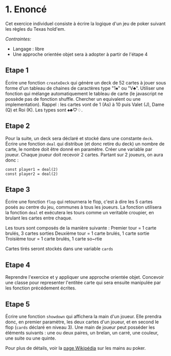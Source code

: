 # 1. Enoncé

Cet exercice individuel consiste à écrire la logique d'un jeu de poker suivant les règles du Texas hold'em.

*Contraintes:*

- Langage : libre
- Une approche orientée objet sera à adopter à partir de l'étape 4

## Etape 1

Écrire une fonction `createDeck` qui génère un deck de 52 cartes à jouer sous forme d'un tableau de chaines de caractères type "1♠︎" ou "V♣︎". Utiliser une fonction qui mélange automatiquement le tableau de carte (le javascript ne possède pas de fonction shuffle. Chercher un equivalent ou une implementation).
Rappel : les cartes vont de 1 (As) à 10 puis Valet (J), Dame (Q) et Roi (K). Les types sont ♠︎♣︎♡♢.

## Etape 2

Pour la suite, un deck sera déclaré et stocké dans une constante `deck`.
Écrire une fonction `deal` qui distribue (et donc retire du deck) un nombre de carte, le nombre doit être donné en paramètre.
Créer une variable par joueur. Chaque joueur doit recevoir 2 cartes.
Partant sur 2 joueurs, on aura donc :

```
const player1 = deal(2)
const player2 = deal(2)

```

## Etape 3

Écrire une fonction `flop` qui retournera le flop, c'est à dire les 5 cartes posés au centre du jeu, communes à tous les joueurs. La fonction utilisera la fonction `deal` et exécutera les tours comme un veritable croupier, en brulant les cartes entre chaque.

Les tours sont composés de la manière suivante :
Premier tour = 1 carte brulés, 3 cartes sorties
Deuxième tour = 1 carte brulés, 1 carte sortie
Troisième tour = 1 carte brulés, 1 carte so~rtie

Cartes tirés seront stockés dans une variable `cards`

## Etape 4

Reprendre l'exercice et y appliquer une approche orientée objet. Concevoir une classe pour representer l'entitée carte qui sera ensuite manipulée par les fonction précédement écrites.

## Etape 5

Écrire une fonction `showdown` qui affichera la main d'un joueur. Elle prendra donc, en premier paramètre, les deux cartes d'un joueur, et en second le flop (`cards` déclaré en niveau 3).
Une main de joueur peut posséder les éléments suivants : une ou deux paires, un brelan, un carré, une couleur, une suite ou une quinte.

Pour plus de détails, voir la [page Wikipédia](https://fr.wikipedia.org/wiki/Main_au_poker#Ordre_des_niveaux_des_mains) sur les mains au poker.